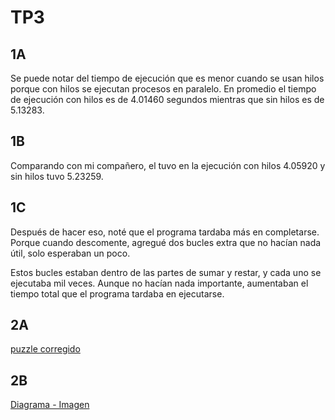 # TP3
## 1A
Se puede notar del tiempo de ejecución que es menor cuando se usan hilos porque con hilos se ejecutan procesos en paralelo.
En promedio el tiempo de ejecución con hilos es de 4.01460 segundos mientras que sin hilos es de 5.13283.

## 1B
Comparando con mi compañero, el tuvo en la ejecución con hilos 4.05920 y sin hilos tuvo 5.23259.


## 1C
Después de hacer eso, noté que el programa tardaba más en completarse. Porque cuando descomente, agregué dos bucles extra que no hacían nada útil, solo esperaban un poco.

Estos bucles estaban dentro de las partes de sumar y restar, y cada uno se ejecutaba mil veces. Aunque no hacían nada importante, aumentaban el tiempo total que el programa tardaba en ejecutarse.

## 2A

<a href="./tp3/con_race_condition2.0.c">puzzle corregido</a>

## 2B
<a href="./tp3/diagrama-flujo1.0.jpeg">Diagrama - Imagen</a>
